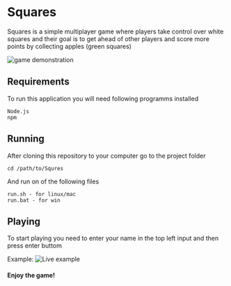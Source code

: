 # Squares
Squares is a simple multiplayer game where players take control over white squares and their goal is to get ahead of other players and score more points by collecting apples (green squares)

![game demonstration](https://raw.githubusercontent.com/Scorpionchiques/Squares/master/example.jpg 'Example')

## Requirements
To run this application you will need following programms installed
```
Node.js
npm
```

## Running
After cloning this repository to your computer go to the project folder
```
cd /path/to/Squres
```
And run on of the following files
```
run.sh - for linux/mac
run.bat - for win 
```

## Playing
To start playing you need to enter your name in the top left input and then press enter buttom

Example:
![Live example](https://raw.githubusercontent.com/Scorpionchiques/Squares/master/example.gif 'Live example')

#### Enjoy the game!